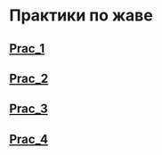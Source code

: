 # Практики по жаве
## [Prac_1](https://github.com/Derev005/Java/blob/main/pract_1/exlanation.md) 
## [Prac_2](https://github.com/Derev005/Java/blob/main/pract_2/exlanation.md)
## [Prac_3](https://github.com/Derev005/Java/blob/main/pract_3/exlanation.md)
## [Prac_4](https://github.com/Derev005/Java/blob/main/pract_4/exlanation.md)
